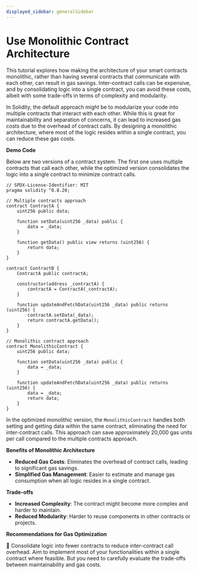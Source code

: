 ```yaml
---
displayed_sidebar: generalSidebar
---
```


# Use Monolithic Contract Architecture

This tutorial explores how making the architecture of your smart contracts monolithic, rather than having several contracts that communicate with each other, can result in gas savings. Inter-contract calls can be expensive, and by consolidating logic into a single contract, you can avoid these costs, albeit with some trade-offs in terms of complexity and modularity.

In Solidity, the default approach might be to modularize your code into multiple contracts that interact with each other. While this is great for maintainability and separation of concerns, it can lead to increased gas costs due to the overhead of contract calls. By designing a monolithic architecture, where most of the logic resides within a single contract, you can reduce these gas costs.

**Demo Code**

Below are two versions of a contract system. The first one uses multiple contracts that call each other, while the optimized version consolidates the logic into a single contract to minimize contract calls.

```solidity
// SPDX-License-Identifier: MIT
pragma solidity ^0.8.20;

// Multiple contracts approach
contract ContractA {
    uint256 public data;

    function setData(uint256 _data) public {
        data = _data;
    }

    function getData() public view returns (uint256) {
        return data;
    }
}

contract ContractB {
    ContractA public contractA;

    constructor(address _contractA) {
        contractA = ContractA(_contractA);
    }

    function updateAndFetchData(uint256 _data) public returns (uint256) {
        contractA.setData(_data);
        return contractA.getData();
    }
}

// Monolithic contract approach
contract MonolithicContract {
    uint256 public data;

    function setData(uint256 _data) public {
        data = _data;
    }

    function updateAndFetchData(uint256 _data) public returns (uint256) {
        data = _data;
        return data;
    }
}
```

In the optimized monolithic version, the `MonolithicContract` handles both setting and getting data within the same contract, eliminating the need for inter-contract calls. This approach can save approximately 20,000 gas units per call compared to the multiple contracts approach.

**Benefits of Monolithic Architecture**

- **Reduced Gas Costs**: Eliminates the overhead of contract calls, leading to significant gas savings.
- **Simplified Gas Management**: Easier to estimate and manage gas consumption when all logic resides in a single contract.

**Trade-offs**

- **Increased Complexity**: The contract might become more complex and harder to maintain.
- **Reduced Modularity**: Harder to reuse components in other contracts or projects.

**Recommendations for Gas Optimization**

🌟 Consolidate logic into fewer contracts to reduce inter-contract call overhead. Aim to implement most of your functionalities within a single contract where feasible. But you need to carefully evaluate the trade-offs between maintainability and gas costs.
